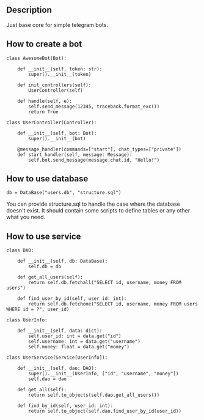 
## Description
Just base core for simple telegram bots.

## How to create a bot
```
class AwesomeBot(Bot):

    def __init__(self, token: str):
        super().__init__(token)

    def init_controllers(self):
        UserController(self)

    def handle(self, e):
        self.send_message(12345, traceback.format_exc())
        return True

class UserController(Controller):

    def __init__(self, bot: Bot):
        super().__init__(bot)

    @message_handler(commands=["start"], chat_types=["private"])
    def start_handler(self, message: Message):
        self.bot.send_message(message.chat.id, "Hello!")
```

## How to use database
```
db = DataBase("users.db", "structure.sql")
```
You can provide structure.sql to handle the case where the database doesn't exist.
It should contain some scripts to define tables or any other what you need.

## How to use service
```
class DAO:

    def __init__(self, db: DataBase):
        self.db = db

    def get_all_users(self):
        return self.db.fetchall("SELECT id, username, money FROM users")

    def find_user_by_id(self, user_id: int):
        return self.db.fetchone("SELECT id, username, money FROM users WHERE id = ?", user_id)

class UserInfo:

    def __init__(self, data: dict):
        self.user_id: int = data.get("id")
        self.username: int = data.get("username")
        self.money: float = data.get("money")

class UserService(Service[UserInfo]):

    def __init__(self, dao: DAO):
        super().__init__(UserInfo, ["id", "username", "money"])
        self.dao = dao

    def get_all(self):
        return self.to_objects(self.dao.get_all_users())

    def find_by_id(self, user_id: int):
        return self.to_object(self.dao.find_user_by_id(user_id))
```
